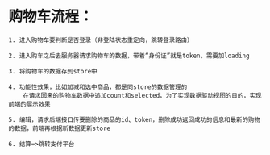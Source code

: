 # 购物车流程：

    1. 进入购物车要判断是否登录（非登陆状态重定向，跳转登录路由）

    2. 进入购车之后去服务器请求购物车的数据，带着“身份证”就是token，需要加loading

    3. 将购物车的数据存到store中

    4. 功能性效果，比如加减和选中商品，都是同store的数据管理的
        在请求回来的购物车数据中追加count和selected，为了实现数据驱动视图的目的，实现前端的展示效果

    5. 编辑，请求后端接口传要删除的商品的id、token，删除成功返回成功的信息和最新的购物的数据，前端再根据新数据更新store

    6. 结算=>跳转支付平台


    
